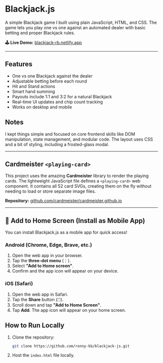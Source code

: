 # Blackjack.js

A simple Blackjack game I built using plain JavaScript, HTML, and CSS. The game lets you play one vs one against an automated dealer with basic betting and proper Blackjack rules.

**🕹 Live Demo:** [blackjack-rb.netlify.app](https://blackjack-rb.netlify.app/)

---

## Features

- One vs one Blackjack against the dealer
- Adjustable betting before each round
- Hit and Stand actions
- Smart hand summing
- Payouts include 1:1 and 3:2 for a natural Blackjack
- Real-time UI updates and chip count tracking
- Works on desktop and mobile

## Notes

I kept things simple and focused on core frontend skills like DOM manipulation, state management, and modular code. The layout uses CSS and a bit of styling, including a frosted-glass modal.

---

## Cardmeister `<playing-card>`

This project uses the amazing **Cardmeister** library to render the playing cards. The lightweight JavaScript file defines a `<playing-card>` web component.  It contains all 52 card SVGs, creating them on the fly without needing to load or store separate image files.

**Repository:** [github.com/cardmeister/cardmeister.github.io](https://github.com/cardmeister/cardmeister.github.io)

---

## 📱 Add to Home Screen (Install as Mobile App)

You can install Blackjack.js as a mobile app for quick access!

### Android (Chrome, Edge, Brave, etc.)
1. Open the web app in your browser.
2. Tap the **three-dot menu** (⋮).
3. Select **"Add to Home screen"**.
4. Confirm and the app icon will appear on your device.

### iOS (Safari)
1. Open the web app in Safari.
2. Tap the **Share** button (⏍).
3. Scroll down and tap **"Add to Home Screen"**.
4. Tap **Add**. The app icon will appear on your home screen.

## How to Run Locally

1.  Clone the repository:
    ```bash
    git clone https://github.com/ronny-kb/blackjack-js.git
    ```
2.  Host the `index.html` file locally.
